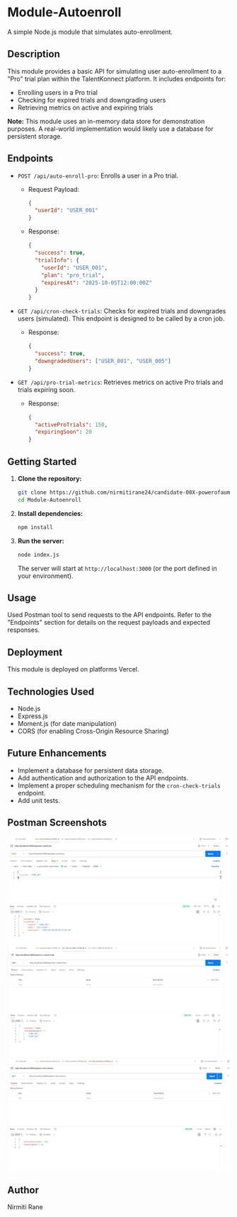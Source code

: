# Module-Autoenroll

A simple Node.js module that simulates auto-enrollment.

## Description

This module provides a basic API for simulating user auto-enrollment to a "Pro" trial plan within the TalentKonnect platform. It includes endpoints for:

*   Enrolling users in a Pro trial
*   Checking for expired trials and downgrading users
*   Retrieving metrics on active and expiring trials

**Note:** This module uses an in-memory data store for demonstration purposes. A real-world implementation would likely use a database for persistent storage.

## Endpoints

*   `POST /api/auto-enroll-pro`: Enrolls a user in a Pro trial.
    *   Request Payload:

        ```json
        {
          "userId": "USER_001"
        }
        ```

    *   Response:

        ```json
        {
          "success": true,
          "trialInfo": {
            "userId": "USER_001",
            "plan": "pro_trial",
            "expiresAt": "2025-10-05T12:00:00Z"
          }
        }
        ```

*   `GET /api/cron-check-trials`: Checks for expired trials and downgrades users (simulated).  This endpoint is designed to be called by a cron job.
    *   Response:

        ```json
        {
          "success": true,
          "downgradedUsers": ["USER_001", "USER_005"]
        }
        ```

*   `GET /api/pro-trial-metrics`: Retrieves metrics on active Pro trials and trials expiring soon.
    *   Response:

        ```json
        {
          "activeProTrials": 150,
          "expiringSoon": 20
        }
        ```

## Getting Started

1.  **Clone the repository:**

    ```bash
    git clone https://github.com/nirmitirane24/candidate-00X-powerofaum-module-autoenroll.git 
    cd Module-Autoenroll
    ```

2.  **Install dependencies:**

    ```bash
    npm install
    ```

3.  **Run the server:**

    ```bash
    node index.js
    ```

    The server will start at `http://localhost:3000` (or the port defined in your environment).

## Usage

Used Postman tool to send requests to the API endpoints. Refer to the "Endpoints" section for details on the request payloads and expected responses.

## Deployment

This module is deployed on platforms Vercel.

## Technologies Used

*   Node.js
*   Express.js
*   Moment.js (for date manipulation)
*   CORS (for enabling Cross-Origin Resource Sharing)

## Future Enhancements

*   Implement a database for persistent data storage.
*   Add authentication and authorization to the API endpoints.
*   Implement a proper scheduling mechanism for the `cron-check-trials` endpoint.
*   Add unit tests.

## Postman Screenshots

![alt text](<Screenshot 2025-07-05 205854.png>)
![alt text](<Screenshot 2025-07-05 210121.png>)
![alt text](<Screenshot 2025-07-05 210544.png>)
## Author
Nirmiti Rane

